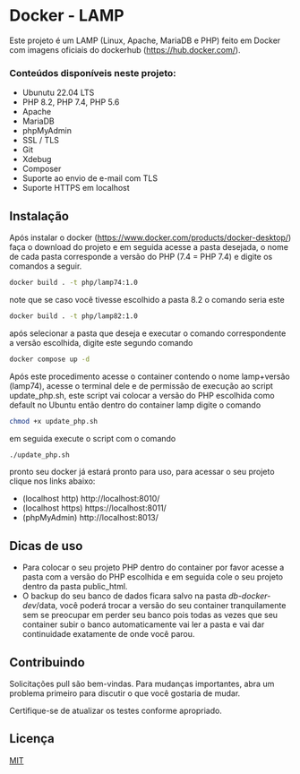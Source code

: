 # Docker - LAMP

Este projeto é um LAMP (Linux, Apache, MariaDB e PHP) feito em Docker com imagens oficiais do dockerhub (https://hub.docker.com/).

### Conteúdos disponíveis neste projeto:
- Ubunutu 22.04 LTS
- PHP 8.2, PHP 7.4, PHP 5.6
- Apache
- MariaDB
- phpMyAdmin
- SSL / TLS
- Git
- Xdebug
- Composer
- Suporte ao envio de e-mail com TLS
- Suporte HTTPS em localhost

## Instalação

Após instalar o docker (https://www.docker.com/products/docker-desktop/) faça o download do projeto e em seguida acesse a pasta desejada, o nome de cada pasta corresponde a versão do PHP (7.4 = PHP 7.4) e digite os comandos a seguir.

```bash
docker build . -t php/lamp74:1.0
```
note que se caso você tivesse escolhido a pasta 8.2 o comando seria este

```bash
docker build . -t php/lamp82:1.0
```
após selecionar a pasta que deseja e executar o comando correspondente a versão escolhida, digite este segundo comando

```bash
docker compose up -d
```

Após este procedimento acesse o container contendo o nome lamp+versão (lamp74), acesse o terminal dele e de permissão de execução ao script update_php.sh, este script vai colocar a versão do PHP escolhida como default no Ubuntu então dentro do container lamp digite o comando

```bash
chmod +x update_php.sh
```
em seguida execute o script com o comando

```bash
./update_php.sh
```
pronto seu docker já estará pronto para uso, para acessar o seu projeto clique nos links abaixo:
 - (localhost http) http://localhost:8010/
 - (localhost https) https://localhost:8011/
 - (phpMyAdmin) http://localhost:8013/

## Dicas de uso

- Para colocar o seu projeto PHP dentro do container por favor acesse a pasta com a versão do PHP escolhida e em seguida cole o seu projeto dentro da pasta public_html.
- O backup do seu banco de dados ficara salvo na pasta _db-docker-dev_/data, você poderá trocar a versão do seu container tranquilamente sem se preocupar em perder seu banco pois todas as vezes que seu container subir o banco automaticamente vai ler a pasta e vai dar continuidade exatamente de onde você parou.

## Contribuindo

Solicitações pull são bem-vindas. Para mudanças importantes, abra um problema primeiro
para discutir o que você gostaria de mudar.

Certifique-se de atualizar os testes conforme apropriado.

## Licença

[MIT](https://choosealicense.com/licenses/mit/)
